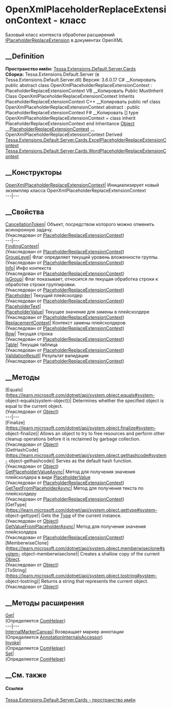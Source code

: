 # OpenXmlPlaceholderReplaceExtensionContext - класс
Базовый класс контекста обработки расширений
[IPlaceholderReplaceExtension](T_Tessa_Platform_Placeholders_Extensions_IPlaceholderReplaceExtension.htm)
в документах OpenXML
## __Definition
 **Пространство имён:**
[Tessa.Extensions.Default.Server.Cards](N_Tessa_Extensions_Default_Server_Cards.htm)  
 **Сборка:** Tessa.Extensions.Default.Server (в
Tessa.Extensions.Default.Server.dll) Версия: 3.6.0.17
C# __Копировать
     public abstract class OpenXmlPlaceholderReplaceExtensionContext : PlaceholderReplaceExtensionContext
VB __Копировать
     Public MustInherit Class OpenXmlPlaceholderReplaceExtensionContext
    	Inherits PlaceholderReplaceExtensionContext
C++ __Копировать
     public ref class OpenXmlPlaceholderReplaceExtensionContext abstract : public PlaceholderReplaceExtensionContext
F# __Копировать
     [<AbstractClassAttribute>]
    type OpenXmlPlaceholderReplaceExtensionContext = 
        class
            inherit PlaceholderReplaceExtensionContext
        end
Inheritance
    [Object](https://learn.microsoft.com/dotnet/api/system.object) __[PlaceholderReplaceExtensionContext](T_Tessa_Platform_Placeholders_Extensions_PlaceholderReplaceExtensionContext.htm) __ OpenXmlPlaceholderReplaceExtensionContext
Derived
[Tessa.Extensions.Default.Server.Cards.ExcelPlaceholderReplaceExtensionContext](T_Tessa_Extensions_Default_Server_Cards_ExcelPlaceholderReplaceExtensionContext.htm)
[Tessa.Extensions.Default.Server.Cards.WordPlaceholderReplaceExtensionContext](T_Tessa_Extensions_Default_Server_Cards_WordPlaceholderReplaceExtensionContext.htm)
##  __Конструкторы
[OpenXmlPlaceholderReplaceExtensionContext](M_Tessa_Extensions_Default_Server_Cards_OpenXmlPlaceholderReplaceExtensionContext__ctor.htm)|
Инициализирует новый экземпляр класса
OpenXmlPlaceholderReplaceExtensionContext  
---|---  
##  __Свойства
[CancellationToken](P_Tessa_Platform_Placeholders_Extensions_PlaceholderReplaceExtensionContext_CancellationToken.htm)|
Объект, посредством которого можно отменить асинхронную задачу.  
(Унаследован от
[PlaceholderReplaceExtensionContext](T_Tessa_Platform_Placeholders_Extensions_PlaceholderReplaceExtensionContext.htm))  
---|---  
[FindingContext](P_Tessa_Platform_Placeholders_Extensions_PlaceholderReplaceExtensionContext_FindingContext.htm)|  
(Унаследован от
[PlaceholderReplaceExtensionContext](T_Tessa_Platform_Placeholders_Extensions_PlaceholderReplaceExtensionContext.htm))  
[GroupLevel](P_Tessa_Platform_Placeholders_Extensions_PlaceholderReplaceExtensionContext_GroupLevel.htm)|
Флаг определяет текущий уровень вложенности группы.  
(Унаследован от
[PlaceholderReplaceExtensionContext](T_Tessa_Platform_Placeholders_Extensions_PlaceholderReplaceExtensionContext.htm))  
[Info](P_Tessa_Platform_Placeholders_Extensions_PlaceholderReplaceExtensionContext_Info.htm)|
Инфо контекста  
(Унаследован от
[PlaceholderReplaceExtensionContext](T_Tessa_Platform_Placeholders_Extensions_PlaceholderReplaceExtensionContext.htm))  
[IsGroup](P_Tessa_Platform_Placeholders_Extensions_PlaceholderReplaceExtensionContext_IsGroup.htm)|
Флаг показывает, относится ли текущая обработка строки к обработке строки
группировки.  
(Унаследован от
[PlaceholderReplaceExtensionContext](T_Tessa_Platform_Placeholders_Extensions_PlaceholderReplaceExtensionContext.htm))  
[Placeholder](P_Tessa_Platform_Placeholders_Extensions_PlaceholderReplaceExtensionContext_Placeholder.htm)|
Текущий плейсхолдер  
(Унаследован от
[PlaceholderReplaceExtensionContext](T_Tessa_Platform_Placeholders_Extensions_PlaceholderReplaceExtensionContext.htm))  
[PlaceholderText](P_Tessa_Extensions_Default_Server_Cards_OpenXmlPlaceholderReplaceExtensionContext_PlaceholderText.htm)|  
[PlaceholderValue](P_Tessa_Platform_Placeholders_Extensions_PlaceholderReplaceExtensionContext_PlaceholderValue.htm)|
Текущее значение для замены в плейсхолдере  
(Унаследован от
[PlaceholderReplaceExtensionContext](T_Tessa_Platform_Placeholders_Extensions_PlaceholderReplaceExtensionContext.htm))  
[ReplacementContext](P_Tessa_Platform_Placeholders_Extensions_PlaceholderReplaceExtensionContext_ReplacementContext.htm)|
Контекст замены плейсхолдеров  
(Унаследован от
[PlaceholderReplaceExtensionContext](T_Tessa_Platform_Placeholders_Extensions_PlaceholderReplaceExtensionContext.htm))  
[Row](P_Tessa_Platform_Placeholders_Extensions_PlaceholderReplaceExtensionContext_Row.htm)|
Текущая строка  
(Унаследован от
[PlaceholderReplaceExtensionContext](T_Tessa_Platform_Placeholders_Extensions_PlaceholderReplaceExtensionContext.htm))  
[Table](P_Tessa_Platform_Placeholders_Extensions_PlaceholderReplaceExtensionContext_Table.htm)|
Текущая таблица  
(Унаследован от
[PlaceholderReplaceExtensionContext](T_Tessa_Platform_Placeholders_Extensions_PlaceholderReplaceExtensionContext.htm))  
[ValidationResult](P_Tessa_Platform_Placeholders_Extensions_PlaceholderReplaceExtensionContext_ValidationResult.htm)|
Результат валидации  
(Унаследован от
[PlaceholderReplaceExtensionContext](T_Tessa_Platform_Placeholders_Extensions_PlaceholderReplaceExtensionContext.htm))  
##  __Методы
[Equals](https://learn.microsoft.com/dotnet/api/system.object.equals#system-
object-equals\(system-object\))| Determines whether the specified object is
equal to the current object.  
(Унаследован от
[Object](https://learn.microsoft.com/dotnet/api/system.object))  
---|---  
[Finalize](https://learn.microsoft.com/dotnet/api/system.object.finalize#system-
object-finalize)| Allows an object to try to free resources and perform other
cleanup operations before it is reclaimed by garbage collection.  
(Унаследован от
[Object](https://learn.microsoft.com/dotnet/api/system.object))  
[GetHashCode](https://learn.microsoft.com/dotnet/api/system.object.gethashcode#system-
object-gethashcode)| Serves as the default hash function.  
(Унаследован от
[Object](https://learn.microsoft.com/dotnet/api/system.object))  
[GetPlaceholderValueAsync](M_Tessa_Platform_Placeholders_Extensions_PlaceholderReplaceExtensionContext_GetPlaceholderValueAsync.htm)|
Метод для получения значения плейсхолдера в виде
[PlaceholderValue](P_Tessa_Platform_Placeholders_Extensions_IPlaceholderReplaceExtensionContext_PlaceholderValue.htm)  
(Унаследован от
[PlaceholderReplaceExtensionContext](T_Tessa_Platform_Placeholders_Extensions_PlaceholderReplaceExtensionContext.htm))  
[GetTextFromPlaceholderAsync](M_Tessa_Platform_Placeholders_Extensions_PlaceholderReplaceExtensionContext_GetTextFromPlaceholderAsync.htm)|
Метод для получения текста по плейсхолдеру  
(Унаследован от
[PlaceholderReplaceExtensionContext](T_Tessa_Platform_Placeholders_Extensions_PlaceholderReplaceExtensionContext.htm))  
[GetType](https://learn.microsoft.com/dotnet/api/system.object.gettype#system-
object-gettype)| Gets the
[Type](https://learn.microsoft.com/dotnet/api/system.type) of the current
instance.  
(Унаследован от
[Object](https://learn.microsoft.com/dotnet/api/system.object))  
[GetValueFromPlaceholderAsync<T>](M_Tessa_Platform_Placeholders_Extensions_PlaceholderReplaceExtensionContext_GetValueFromPlaceholderAsync__1.htm)|
Метод для получения значения плейсхолдера  
(Унаследован от
[PlaceholderReplaceExtensionContext](T_Tessa_Platform_Placeholders_Extensions_PlaceholderReplaceExtensionContext.htm))  
[MemberwiseClone](https://learn.microsoft.com/dotnet/api/system.object.memberwiseclone#system-
object-memberwiseclone)| Creates a shallow copy of the current
[Object](https://learn.microsoft.com/dotnet/api/system.object).  
(Унаследован от
[Object](https://learn.microsoft.com/dotnet/api/system.object))  
[ToString](https://learn.microsoft.com/dotnet/api/system.object.tostring#system-
object-tostring)| Returns a string that represents the current object.  
(Унаследован от
[Object](https://learn.microsoft.com/dotnet/api/system.object))  
##  __Методы расширения
[Get](M_Tessa_Extensions_Default_Client_EDS_ComHelper_Get.htm)|  
(Определяется
[ComHelper](T_Tessa_Extensions_Default_Client_EDS_ComHelper.htm))  
---|---  
[InternalMarkerCanvas](M_Tessa_UI_Views_Charting_Annotations_AnnotationInternalsAccessor_InternalMarkerCanvas.htm)|
Возвращает маркер аннотации  
(Определяется
[AnnotationInternalsAccessor](T_Tessa_UI_Views_Charting_Annotations_AnnotationInternalsAccessor.htm))  
[Invoke](M_Tessa_Extensions_Default_Client_EDS_ComHelper_Invoke.htm)|  
(Определяется
[ComHelper](T_Tessa_Extensions_Default_Client_EDS_ComHelper.htm))  
[Set](M_Tessa_Extensions_Default_Client_EDS_ComHelper_Set.htm)|  
(Определяется
[ComHelper](T_Tessa_Extensions_Default_Client_EDS_ComHelper.htm))  
##  __См. также
#### Ссылки
[Tessa.Extensions.Default.Server.Cards - пространство
имён](N_Tessa_Extensions_Default_Server_Cards.htm)
